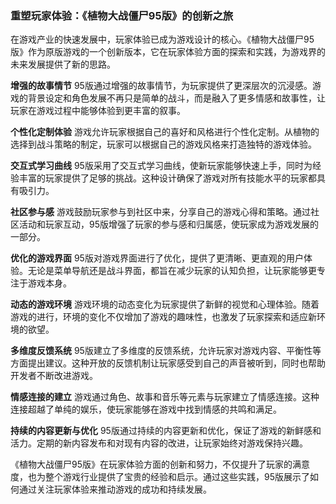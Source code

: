 ### 重塑玩家体验：《植物大战僵尸95版》的创新之旅

在游戏产业的快速发展中，玩家体验已成为游戏设计的核心。《植物大战僵尸95版》作为原版游戏的一个创新版本，它在玩家体验方面的探索和实践，为游戏界的未来发展提供了新的思路。

**增强的故事情节**
95版通过增强的故事情节，为玩家提供了更深层次的沉浸感。游戏的背景设定和角色发展不再只是简单的战斗，而是融入了更多情感和故事性，让玩家在游戏过程中能够体验到更丰富的叙事。

**个性化定制体验**
游戏允许玩家根据自己的喜好和风格进行个性化定制。从植物的选择到战斗策略的制定，玩家可以根据自己的游戏风格来打造独特的游戏体验。

**交互式学习曲线**
95版采用了交互式学习曲线，使新玩家能够快速上手，同时为经验丰富的玩家提供了足够的挑战。这种设计确保了游戏对所有技能水平的玩家都具有吸引力。

**社区参与感**
游戏鼓励玩家参与到社区中来，分享自己的游戏心得和策略。通过社区活动和玩家互动，95版增强了玩家的参与感和归属感，使玩家成为游戏发展的一部分。

**优化的游戏界面**
95版对游戏界面进行了优化，提供了更清晰、更直观的用户体验。无论是菜单导航还是战斗界面，都旨在减少玩家的认知负担，让玩家能够更专注于游戏本身。

**动态的游戏环境**
游戏环境的动态变化为玩家提供了新鲜的视觉和心理体验。随着游戏的进行，环境的变化不仅增加了游戏的趣味性，也激发了玩家探索和适应新环境的欲望。

**多维度反馈系统**
95版建立了多维度的反馈系统，允许玩家对游戏内容、平衡性等方面提出建议。这种开放的反馈机制让玩家感受到自己的声音被听到，同时也帮助开发者不断改进游戏。

**情感连接的建立**
游戏通过角色、故事和音乐等元素与玩家建立了情感连接。这种连接超越了单纯的娱乐，使玩家能够在游戏中找到情感的共鸣和满足。

**持续的内容更新与优化**
95版通过持续的内容更新和优化，保证了游戏的新鲜感和活力。定期的新内容发布和对现有内容的改进，让玩家始终对游戏保持兴趣。

《植物大战僵尸95版》在玩家体验方面的创新和努力，不仅提升了玩家的满意度，也为整个游戏行业提供了宝贵的经验和启示。通过这些实践，95版展示了如何通过关注玩家体验来推动游戏的成功和持续发展。